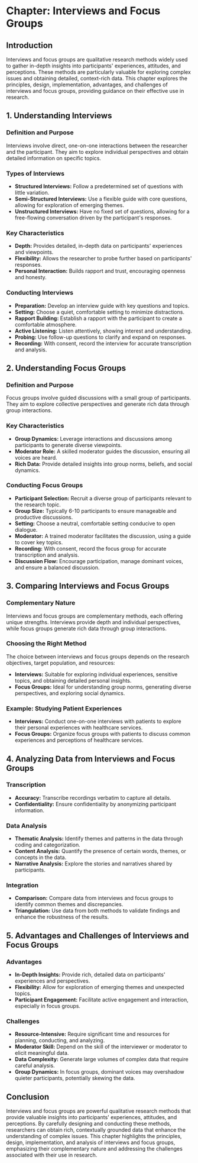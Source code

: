 # Chapter: Interviews and Focus Groups

## Introduction
Interviews and focus groups are qualitative research methods widely used to gather in-depth insights into participants' experiences, attitudes, and perceptions. These methods are particularly valuable for exploring complex issues and obtaining detailed, context-rich data. This chapter explores the principles, design, implementation, advantages, and challenges of interviews and focus groups, providing guidance on their effective use in research.

## 1. Understanding Interviews

### Definition and Purpose
Interviews involve direct, one-on-one interactions between the researcher and the participant. They aim to explore individual perspectives and obtain detailed information on specific topics.

### Types of Interviews
- **Structured Interviews:** Follow a predetermined set of questions with little variation.
- **Semi-Structured Interviews:** Use a flexible guide with core questions, allowing for exploration of emerging themes.
- **Unstructured Interviews:** Have no fixed set of questions, allowing for a free-flowing conversation driven by the participant's responses.

### Key Characteristics
- **Depth:** Provides detailed, in-depth data on participants' experiences and viewpoints.
- **Flexibility:** Allows the researcher to probe further based on participants' responses.
- **Personal Interaction:** Builds rapport and trust, encouraging openness and honesty.

### Conducting Interviews
- **Preparation:** Develop an interview guide with key questions and topics.
- **Setting:** Choose a quiet, comfortable setting to minimize distractions.
- **Rapport Building:** Establish a rapport with the participant to create a comfortable atmosphere.
- **Active Listening:** Listen attentively, showing interest and understanding.
- **Probing:** Use follow-up questions to clarify and expand on responses.
- **Recording:** With consent, record the interview for accurate transcription and analysis.

## 2. Understanding Focus Groups

### Definition and Purpose
Focus groups involve guided discussions with a small group of participants. They aim to explore collective perspectives and generate rich data through group interactions.

### Key Characteristics
- **Group Dynamics:** Leverage interactions and discussions among participants to generate diverse viewpoints.
- **Moderator Role:** A skilled moderator guides the discussion, ensuring all voices are heard.
- **Rich Data:** Provide detailed insights into group norms, beliefs, and social dynamics.

### Conducting Focus Groups
- **Participant Selection:** Recruit a diverse group of participants relevant to the research topic.
- **Group Size:** Typically 6-10 participants to ensure manageable and productive discussions.
- **Setting:** Choose a neutral, comfortable setting conducive to open dialogue.
- **Moderator:** A trained moderator facilitates the discussion, using a guide to cover key topics.
- **Recording:** With consent, record the focus group for accurate transcription and analysis.
- **Discussion Flow:** Encourage participation, manage dominant voices, and ensure a balanced discussion.

## 3. Comparing Interviews and Focus Groups

### Complementary Nature
Interviews and focus groups are complementary methods, each offering unique strengths. Interviews provide depth and individual perspectives, while focus groups generate rich data through group interactions.

### Choosing the Right Method
The choice between interviews and focus groups depends on the research objectives, target population, and resources:
- **Interviews:** Suitable for exploring individual experiences, sensitive topics, and obtaining detailed personal insights.
- **Focus Groups:** Ideal for understanding group norms, generating diverse perspectives, and exploring social dynamics.

### Example: Studying Patient Experiences
- **Interviews:** Conduct one-on-one interviews with patients to explore their personal experiences with healthcare services.
- **Focus Groups:** Organize focus groups with patients to discuss common experiences and perceptions of healthcare services.

## 4. Analyzing Data from Interviews and Focus Groups

### Transcription
- **Accuracy:** Transcribe recordings verbatim to capture all details.
- **Confidentiality:** Ensure confidentiality by anonymizing participant information.

### Data Analysis
- **Thematic Analysis:** Identify themes and patterns in the data through coding and categorization.
- **Content Analysis:** Quantify the presence of certain words, themes, or concepts in the data.
- **Narrative Analysis:** Explore the stories and narratives shared by participants.

### Integration
- **Comparison:** Compare data from interviews and focus groups to identify common themes and discrepancies.
- **Triangulation:** Use data from both methods to validate findings and enhance the robustness of the results.

## 5. Advantages and Challenges of Interviews and Focus Groups

### Advantages
- **In-Depth Insights:** Provide rich, detailed data on participants' experiences and perspectives.
- **Flexibility:** Allow for exploration of emerging themes and unexpected topics.
- **Participant Engagement:** Facilitate active engagement and interaction, especially in focus groups.

### Challenges
- **Resource-Intensive:** Require significant time and resources for planning, conducting, and analyzing.
- **Moderator Skill:** Depend on the skill of the interviewer or moderator to elicit meaningful data.
- **Data Complexity:** Generate large volumes of complex data that require careful analysis.
- **Group Dynamics:** In focus groups, dominant voices may overshadow quieter participants, potentially skewing the data.

## Conclusion
Interviews and focus groups are powerful qualitative research methods that provide valuable insights into participants' experiences, attitudes, and perceptions. By carefully designing and conducting these methods, researchers can obtain rich, contextually grounded data that enhance the understanding of complex issues. This chapter highlights the principles, design, implementation, and analysis of interviews and focus groups, emphasizing their complementary nature and addressing the challenges associated with their use in research.

